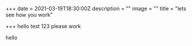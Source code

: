 +++
date = 2021-03-19T18:30:00Z
description = ""
image = ""
title = "lets see how you work"

+++
hello test 123 please work

hello 